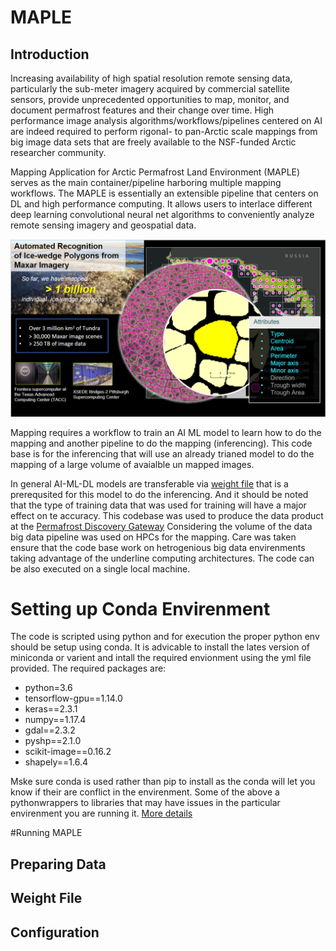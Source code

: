 # MAPLE

## Introduction
Increasing availability of high spatial resolution remote sensing data, particularly the sub-meter imagery acquired by commercial satellite sensors, provide unprecedented opportunities to map, monitor, and document permafrost features and their change over time. High performance image analysis algorithms/workflows/pipelines centered on AI are indeed required to perform rigonal- to pan-Arctic scale mappings from big image data sets that are freely available to the NSF-funded Arctic researcher community.

Mapping Application for Arctic Permafrost Land Environment (MAPLE) serves as the main container/pipeline harboring multiple mapping workflows. The MAPLE is essentially an extensible pipeline that centers on DL and high performance computing. It allows users to interlace different deep learning convolutional neural net algorithms to conveniently analyze remote sensing imagery and geospatial data.

![overview](maple_overview.png)

Mapping requires a workflow to train an AI ML model to learn how to do the mapping and another pipeline to do the mapping (inferencing). This code base is for the inferencing that will use an already trianed model to do the mapping of a large volume of avaialble un mapped images. 

In general AI-ML-DL models are transferable via [weight file](#weight-file) that is a prerequsited for this model to do the inferencing. And it should be noted that the type of training data that was used for training will have a major effect on te accuracy. This codebase was used to produce the data product at the [Permafrost Discovery Gateway](https://arcticdata.io/catalog/portals/permafrost) Considering the volume of the data big data pipeline was used on HPCs for the mapping. Care was taken ensure that the code base work on hetrogenious big data envirenments taking advantage of the underline computing architectures. The code can be also executed on a single local machine. 

# Setting up Conda Envirenment
The code is scripted using python and for execution the proper python env should be setup using conda. It is advicable to install the lates version of miniconda or varient and intall the required envionment using the yml file provided. The required packages are:

  - python=3.6
  - tensorflow-gpu==1.14.0
  - keras==2.3.1
  - numpy==1.17.4
  - gdal==2.3.2
  - pyshp==2.1.0
  - scikit-image==0.16.2
  - shapely==1.6.4

Mske sure conda is used rather than pip to install as the conda will let you know if their are conflict in the envirenment. Some of the above a pythonwrappers to libraries that may have issues in the particular envirenment you are running it. [More details](https://conda.io/projects/conda/en/latest/user-guide/tasks/manage-conda.html)

#Running MAPLE

## Preparing Data

<h2 id="weight-file"> Weight File </h2>

## Configuration
